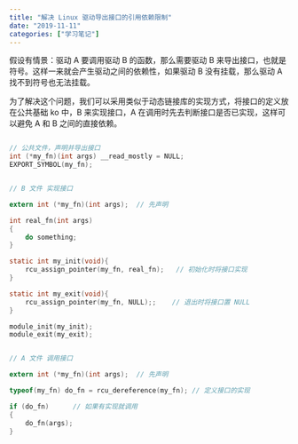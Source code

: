 ```yaml
---
title: "解决 Linux 驱动导出接口的引用依赖限制"
date: "2019-11-11"
categories: ["学习笔记"]
---
```




假设有情景：驱动 A 要调用驱动 B 的函数，那么需要驱动 B 来导出接口，也就是符号。这样一来就会产生驱动之间的依赖性，如果驱动 B 没有挂载，那么驱动 A 找不到符号也无法挂载。

为了解决这个问题，我们可以采用类似于动态链接库的实现方式，将接口的定义放在公共基础 ko 中，B 来实现接口，A 在调用时先去判断接口是否已实现，这样可以避免 A 和 B 之间的直接依赖。

```  c

// 公共文件，声明并导出接口
int (*my_fn)(int args) __read_mostly = NULL;
EXPORT_SYMBOL(my_fn);

```

``` c

// B 文件 实现接口

extern int (*my_fn)(int args);  // 先声明

int real_fn(int args)
{
    do something;
}

static int my_init(void){
    rcu_assign_pointer(my_fn, real_fn);   // 初始化时将接口实现
}

static int my_exit(void){
    rcu_assign_pointer(my_fn, NULL);;    // 退出时将接口置 NULL
}

module_init(my_init);
module_exit(my_exit);

```

``` c

// A 文件 调用接口

extern int (*my_fn)(int args);  // 先声明

typeof(my_fn) do_fn = rcu_dereference(my_fn); // 定义接口的实现

if (do_fn)      // 如果有实现就调用
{
    do_fn(args);
}

```